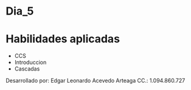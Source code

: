 # Dia_5

# Habilidades aplicadas 

- CCS
- Introduccion 
- Cascadas

Desarrollado por: Edgar Leonardo Acevedo Arteaga 
CC.: 1.094.860.727